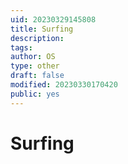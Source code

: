```yaml
---
uid: 20230329145808
title: Surfing
description: 
tags: 
author: OS
type: other
draft: false
modified: 20230330170420
public: yes
---
```


# Surfing